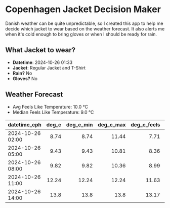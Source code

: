 
# Copenhagen Jacket Decision Maker

Danish weather can be quite unpredictable, so I created this app to help me decide which jacket to wear based on the weather forecast. 
It also alerts me when it's cold enough to bring gloves or when I should be ready for rain.

## What Jacket to wear?

- **Datetime**: 2024-10-26 01:33
- **Jacket**: Regular Jacket and T-Shirt
- **Rain?** No
- **Gloves?** No

## Weather Forecast
- Avg Feels Like Temperature: 10.0 °C
- Median Feels Like Temperature: 9.0 °C

| datetime_cph     |   deg_c |   deg_c_min |   deg_c_max |   deg_c_feels | weather   | wind   | rain   |
|:-----------------|--------:|------------:|------------:|--------------:|:----------|:-------|:-------|
| 2024-10-26 02:00 |    8.74 |        8.74 |       11.44 |          7.71 | Clouds    | Low    | None   |
| 2024-10-26 05:00 |    9.43 |        9.43 |       10.81 |          8.36 | Clouds    | Low    | None   |
| 2024-10-26 08:00 |    9.82 |        9.82 |       10.36 |          8.99 | Clouds    | Low    | None   |
| 2024-10-26 11:00 |   12.24 |       12.24 |       12.24 |         11.63 | Clear     | Low    | None   |
| 2024-10-26 14:00 |   13.8  |       13.8  |       13.8  |         13.17 | Clear     | Low    | None   |
        